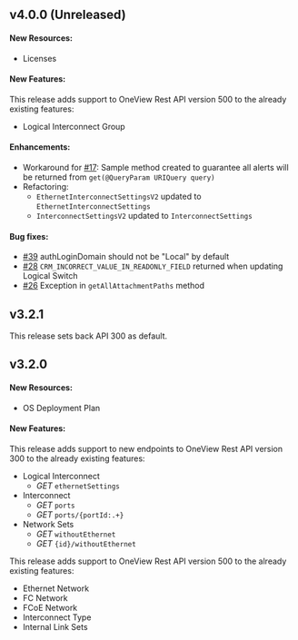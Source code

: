 ## v4.0.0 (Unreleased)

#### New Resources:
  - Licenses

#### New Features:
This release adds support to OneView Rest API version 500 to the already existing features:
  - Logical Interconnect Group

#### Enhancements:
- Workaround for [#17](https://github.com/HewlettPackard/oneview-sdk-java/issues/17): Sample method created to guarantee all alerts will be returned from `get(@QueryParam URIQuery query)`
- Refactoring:
  - `EthernetInterconnectSettingsV2` updated to `EthernetInterconnectSettings`
  - `InterconnectSettingsV2` updated to `InterconnectSettings`


#### Bug fixes:
- [#39](https://github.com/HewlettPackard/oneview-sdk-java/issues/39) authLoginDomain should not be "Local" by default
- [#28](https://github.com/HewlettPackard/oneview-sdk-java/issues/28) `CRM_INCORRECT_VALUE_IN_READONLY_FIELD` returned when updating Logical Switch
- [#26](https://github.com/HewlettPackard/oneview-sdk-java/issues/26) Exception in `getAllAttachmentPaths` method

## v3.2.1
This release sets back API 300 as default.

## v3.2.0

#### New Resources:
  - OS Deployment Plan
  
#### New Features:
This release adds support to new endpoints to OneView Rest API version 300 to the already existing features:
  - Logical Interconnect
    - _GET_ `ethernetSettings`
  - Interconnect
    - _GET_ `ports`
    - _GET_ `ports/{portId:.+}`
  - Network Sets
    - _GET_ `withoutEthernet`
    - _GET_ `{id}/withoutEthernet`

This release adds support to OneView Rest API version 500 to the already existing features:
  - Ethernet Network
  - FC Network
  - FCoE Network
  - Interconnect Type
  - Internal Link Sets
  
